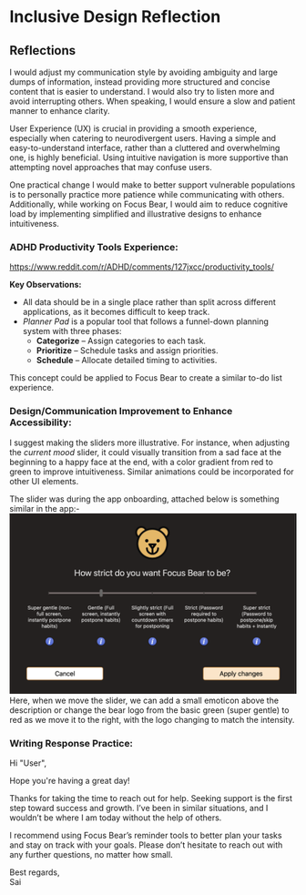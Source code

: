 # Inclusive Design Reflection

## Reflections

I would adjust my communication style by avoiding ambiguity and large dumps of information, instead providing more structured and concise content that is easier to understand. I would also try to listen more and avoid interrupting others. When speaking, I would ensure a slow and patient manner to enhance clarity.

User Experience (UX) is crucial in providing a smooth experience, especially when catering to neurodivergent users. Having a simple and easy-to-understand interface, rather than a cluttered and overwhelming one, is highly beneficial. Using intuitive navigation is more supportive than attempting novel approaches that may confuse users.

One practical change I would make to better support vulnerable populations is to personally practice more patience while communicating with others. Additionally, while working on Focus Bear, I would aim to reduce cognitive load by implementing simplified and illustrative designs to enhance intuitiveness.

### ADHD Productivity Tools Experience:

https://www.reddit.com/r/ADHD/comments/127jxcc/productivity_tools/

**Key Observations:**

- All data should be in a single place rather than split across different applications, as it becomes difficult to keep track.
- _Planner Pad_ is a popular tool that follows a funnel-down planning system with three phases:
  - **Categorize** – Assign categories to each task.
  - **Prioritize** – Schedule tasks and assign priorities.
  - **Schedule** – Allocate detailed timing to activities.

This concept could be applied to Focus Bear to create a similar to-do list experience.

### Design/Communication Improvement to Enhance Accessibility:

I suggest making the sliders more illustrative. For instance, when adjusting the _current mood_ slider, it could visually transition from a sad face at the beginning to a happy face at the end, with a color gradient from red to green to improve intuitiveness. Similar animations could be incorporated for other UI elements.

The slider was during the app onboarding, attached below is something similar in the app:-
![alt text](image.png)
Here, when we move the slider, we can add a small emoticon above the description or change the bear logo from the basic green (super gentle) to red as we move it to the right, with the logo changing to match the intensity.


### Writing Response Practice:

Hi "User",

Hope you're having a great day!

Thanks for taking the time to reach out for help. Seeking support is the first step toward success and growth. I’ve been in similar situations, and I wouldn’t be where I am today without the help of others.

I recommend using Focus Bear’s reminder tools to better plan your tasks and stay on track with your goals. Please don’t hesitate to reach out with any further questions, no matter how small.

Best regards,  
Sai
